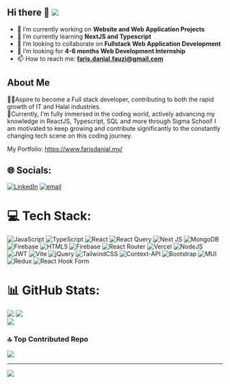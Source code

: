 ## Hi there 👋 [![](https://visitcount.itsvg.in/api?id=FarisDnial&icon=0&color=0)](https://visitcount.itsvg.in)

- 🔭 I’m currently working on **Website and Web Application Projects**
- 🌱 I’m currently learning **NextJS and Typescript**
- 👯 I’m looking to collaborate on **Fullstack Web Application Development**
- 🤔 I’m looking for **4-6 months Web Development Internship**
- 📫 How to reach me: **faris.danial.fauzi@gmail.com**

## About Me
👨‍💻Aspire to become a Full stack developer, contributing to both the rapid growth of IT and Halal industries. <br />
🌠Currently, I'm fully immersed in the coding world, actively advancing my knowledge in ReactJS, Typescript, SQL and more through Sigma School! I am motivated to keep growing and contribute significantly to the constantly changing tech scene on this coding journey.

My Portfolio: https://www.farisdanial.my/

## 🌐 Socials:
[![LinkedIn](https://img.shields.io/badge/LinkedIn-%230077B5.svg?logo=linkedin&logoColor=white)](https://linkedin.com/in/https://www.linkedin.com/in/farisdnial/) [![email](https://img.shields.io/badge/Email-D14836?logo=gmail&logoColor=white)](mailto:faris.danial.fauzi@gmail.com) 

# 💻 Tech Stack:
![JavaScript](https://img.shields.io/badge/javascript-%23323330.svg?style=for-the-badge&logo=javascript&logoColor=%23F7DF1E) ![TypeScript](https://img.shields.io/badge/typescript-%23007ACC.svg?style=for-the-badge&logo=typescript&logoColor=white) ![React](https://img.shields.io/badge/react-%2320232a.svg?style=for-the-badge&logo=react&logoColor=%2361DAFB) ![React Query](https://img.shields.io/badge/-React%20Query-FF4154?style=for-the-badge&logo=react%20query&logoColor=white) ![Next JS](https://img.shields.io/badge/Next-black?style=for-the-badge&logo=next.js&logoColor=white) ![MongoDB](https://img.shields.io/badge/MongoDB-%234ea94b.svg?style=for-the-badge&logo=mongodb&logoColor=white) ![Firebase](https://img.shields.io/badge/firebase-%23039BE5.svg?style=for-the-badge&logo=firebase) ![HTML5](https://img.shields.io/badge/html5-%23E34F26.svg?style=for-the-badge&logo=html5&logoColor=white) ![Firebase](https://img.shields.io/badge/firebase-a08021?style=for-the-badge&logo=firebase&logoColor=ffcd34) ![React Router](https://img.shields.io/badge/React_Router-CA4245?style=for-the-badge&logo=react-router&logoColor=white) ![Vercel](https://img.shields.io/badge/vercel-%23000000.svg?style=for-the-badge&logo=vercel&logoColor=white) ![NodeJS](https://img.shields.io/badge/node.js-6DA55F?style=for-the-badge&logo=node.js&logoColor=white) ![JWT](https://img.shields.io/badge/JWT-black?style=for-the-badge&logo=JSON%20web%20tokens) ![Vite](https://img.shields.io/badge/vite-%23646CFF.svg?style=for-the-badge&logo=vite&logoColor=white) ![jQuery](https://img.shields.io/badge/jquery-%230769AD.svg?style=for-the-badge&logo=jquery&logoColor=white) ![TailwindCSS](https://img.shields.io/badge/tailwindcss-%2338B2AC.svg?style=for-the-badge&logo=tailwind-css&logoColor=white) ![Context-API](https://img.shields.io/badge/Context--Api-000000?style=for-the-badge&logo=react) ![Bootstrap](https://img.shields.io/badge/bootstrap-%238511FA.svg?style=for-the-badge&logo=bootstrap&logoColor=white) ![MUI](https://img.shields.io/badge/MUI-%230081CB.svg?style=for-the-badge&logo=mui&logoColor=white) ![Redux](https://img.shields.io/badge/redux-%23593d88.svg?style=for-the-badge&logo=redux&logoColor=white) ![React Hook Form](https://img.shields.io/badge/React%20Hook%20Form-%23EC5990.svg?style=for-the-badge&logo=reacthookform&logoColor=white)
# 📊 GitHub Stats:
![](https://github-readme-stats.vercel.app/api?username=FarisDnial&theme=swift&hide_border=false&include_all_commits=true&count_private=false)
![](https://nirzak-streak-stats.vercel.app/?user=FarisDnial&theme=swift&hide_border=false)<br/>
![](https://github-readme-stats.vercel.app/api/top-langs/?username=FarisDnial&theme=swift&hide_border=false&include_all_commits=true&count_private=false&layout=compact)

### 🔝 Top Contributed Repo
![](https://github-contributor-stats.vercel.app/api?username=FarisDnial&limit=5&theme=dark&combine_all_yearly_contributions=true)

---
[![](https://visitcount.itsvg.in/api?id=FarisDnial&icon=0&color=0)](https://visitcount.itsvg.in)

<!-- Proudly created with GPRM ( https://gprm.itsvg.in ) -->
